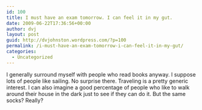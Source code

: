 ```yaml
---
id: 100
title: I must have an exam tomorrow. I can feel it in my gut.
date: 2009-06-22T17:36:56+00:00
author: dvj
layout: post
guid: http://dvjohnston.wordpress.com/?p=100
permalink: /i-must-have-an-exam-tomorrow-i-can-feel-it-in-my-gut/
categories:
  - Uncategorized
---
```

I generally surround myself with people who read books anyway. I suppose lots of people like sailing. No surprise there. Traveling is a pretty generic interest. I can also imagine a good percentage of people who like to walk around their house in the dark just to see if they can do it. But the same socks? Really?